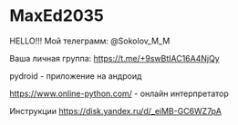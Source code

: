 # MaxEd2035
HELLO!!!
Мой телеграмм: @Sokolov_M_M

Ваша личная группа: https://t.me/+9swBtIAC16A4NjQy

pydroid - приложение на  андроид

https://www.online-python.com/ - онлайн интерпретатор


Инструкции https://disk.yandex.ru/d/_eiMB-GC6WZ7pA
